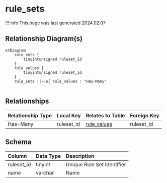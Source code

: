 # rule_sets

!!! info
	This page was last generated 2024.02.07

## Relationship Diagram(s)

```mermaid
erDiagram
    rule_sets {
        tinyintunsigned ruleset_id
    }
    rule_values {
        tinyintunsigned ruleset_id
    }
    rule_sets ||--o{ rule_values : "Has-Many"


```


## Relationships

| Relationship Type | Local Key | Relates to Table | Foreign Key |
| :--- | :--- | :--- | :--- |
| Has-Many | ruleset_id | [rule_values](../../schema/rules/rule_values.md) | ruleset_id |


## Schema

| Column | Data Type | Description |
| :--- | :--- | :--- |
| ruleset_id | tinyint | Unique Rule Set Identifier |
| name | varchar | Name |

